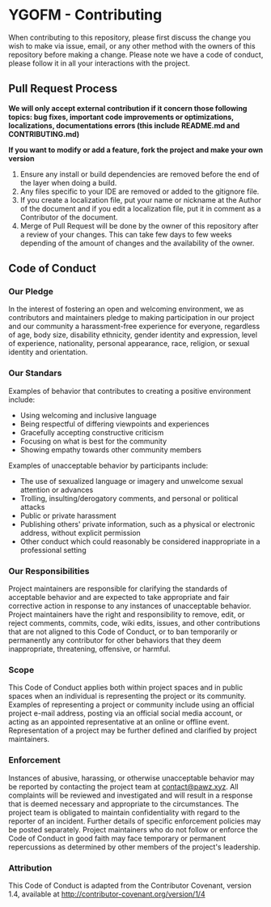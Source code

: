 # YGOFM - Contributing

When contributing to this repository, please first discuss the change you wish to make via issue, email, or any other method with the owners of this repository before making a change.
Please note we have a code of conduct, please follow it in all your interactions with the project.


## Pull Request Process

**We will only accept external contribution if it concern those following topics: bug fixes, important code improvements or optimizations, localizations, documentations errors (this include README.md and CONTRIBUTING.md)**

**If you want to modify or add a feature, fork the project and make your own version**

1. Ensure any install or build dependencies are removed before the end of the layer when doing a build.
2. Any files specific to your IDE are removed or added to the gitignore file.
3. If you create a localization file, put your name or nickname at the Author of the document and if you edit a localization file, put it in comment as a Contributor of the document.
4. Merge of Pull Request will be done by the owner of this repository after a review of your changes. This can take few days to few weeks depending of the amount of changes and the availability of the owner.


## Code of Conduct

### Our Pledge

In the interest of fostering an open and welcoming environment, we as contributors and maintainers pledge to making participation in our project and our community a harassment-free experience for everyone, regardless of age, body size, disability ethnicity, gender identity and expression, level of experience, nationality, personal appearance, race, religion, or sexual identity and orientation.


### Our Standars

Examples of behavior that contributes to creating a positive environment include:
* Using welcoming and inclusive language
* Being respectful of differing viewpoints and experiences
* Gracefully accepting constructive criticism
* Focusing on what is best for the community
* Showing empathy towards other community members

Examples of unacceptable behavior by participants include:
* The use of sexualized language or imagery and unwelcome sexual attention or advances
* Trolling, insulting/derogatory comments, and personal or political attacks
* Public or private harassment
* Publishing others' private information, such as a physical or electronic address, without explicit permission
* Other conduct which could reasonably be considered inappropriate in a professional setting


### Our Responsibilities

Project maintainers are responsible for clarifying the standards of acceptable behavior and are expected to take appropriate and fair corrective action in response to any instances of unacceptable behavior.
Project maintainers have the right and responsibility to remove, edit, or reject comments, commits, code, wiki edits, issues, and other contributions that are not aligned to this Code of Conduct, or to ban temporarily or permanently any contributor for other behaviors that they deem inappropriate, threatening, offensive, or harmful.


### Scope

This Code of Conduct applies both within project spaces and in public spaces when an individual is representing the project or its community. Examples of representing a project or community include using an official project e-mail address, posting via an official social media account, or acting as an appointed representative at an online or offline event. Representation of a project may be further defined and clarified by project maintainers.


### Enforcement

Instances of abusive, harassing, or otherwise unacceptable behavior may be reported by contacting the project team at contact@pawz.xyz. All complaints will be reviewed and investigated and will result in a response that is deemed necessary and appropriate to the circumstances. The project team is obligated to maintain confidentiality with regard to the reporter of an incident. Further details of specific enforcement policies may be posted separately.
Project maintainers who do not follow or enforce the Code of Conduct in good faith may face temporary or permanent repercussions as determined by other members of the project's leadership.


### Attribution

This Code of Conduct is adapted from the Contributor Covenant, version 1.4, available at http://contributor-covenant.org/version/1/4